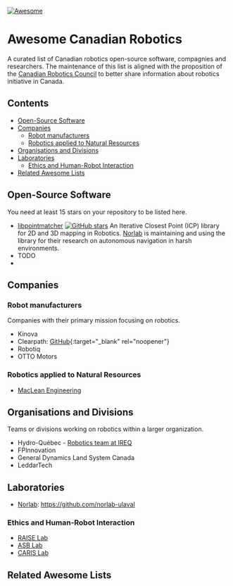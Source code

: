 [![Awesome](https://awesome.re/badge.svg)](https://awesome.re)

# Awesome Canadian Robotics

A curated list of Canadian robotics open-source software, compagnies and researchers.
The maintenance of this list is aligned with the proposition of the [Canadian Robotics Council](https://www.roboticscouncil.ca) to better share information about robotics initiative in Canada.

## Contents

- [Open-Source Software](#open-source-software)
- [Companies](#companies)
  - [Robot manufacturers](#robot-manufacturers)
  - [Robotics applied to Natural Resources](#robotics-applied-to-natural-resources)
- [Organisations and Divisions](#organisations-and-divisions)
- [Laboratories](#laboratories)
  - [Ethics and Human-Robot Interaction](#ethics-and-human-robot-interaction)
- [Related Awesome Lists](#related-awesome-lists)

## Open-Source Software

You need at least 15 stars on your repository to be listed here.

- [libpointmatcher](https://github.com/ethz-asl/libpointmatcher) [![GitHub stars](https://img.shields.io/github/stars/ethz-asl/libpointmatcher)](https://github.com/ethz-asl/libpointmatcher/stargazers) An Iterative Closest Point (ICP) library for 2D and 3D mapping in Robotics. [Norlab](https://norlab.ulaval.ca) is maintaining and using the library for their research on autonomous navigation in harsh environments.
- TODO
-

## Companies

### Robot manufacturers

Companies with their primary mission focusing on robotics.

- Kinova
- Clearpath: [GitHub](https://github.com/clearpathrobotics){:target="_blank" rel="noopener"}
- Robotiq
- OTTO Motors

### Robotics applied to Natural Resources

- [MacLean Engineering](https://macleanengineering.com)

## Organisations and Divisions

Teams or divisions working on robotics within a larger organization.

- Hydro-Québec - [Robotics team at IREQ](http://www.hydroquebec.com/robotics)
- FPInnovation
- General Dynamics Land System Canada
- LeddarTech


## Laboratories

- [Norlab](https://norlab.ulaval.ca): https://github.com/norlab-ulaval
<!-- - [Joshua Marshall lab]()
- [Atlas UofT]
- [Tim Barfoot lab]
- [Intelligent machine Lab]
- Inna Scharf Lab
- UNB Robotics
- Dartmouth University
- Memorial University
- UMoncton Robotique
- UPEI
- UBC
- UAlberta
- USherbrooke
- UMontreal
- UQAM - ETS
- McGill
- UOttawa
- UManitoba
- Queens
- York University
- McMaster University


- INRS
- CNRC -->

### Ethics and Human-Robot Interaction

- [RAISE Lab](https://raise.cim.mcgill.ca)
- [ASB Lab](http://asblab.mie.utoronto.ca)
- [CARIS Lab](https://caris.mech.ubc.ca)

## Related Awesome Lists
